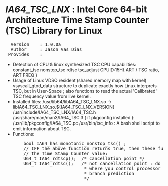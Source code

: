 <b><i>IA64_TSC_LNX</i> : Intel Core 64-bit Architecture Time Stamp Counter (TSC) Library for Linux</b>
========================================================================================
<pre>
  Version    : 1.0.0a  
  Author     : Jason Vas Dias<jason.vas.dias@gmail.com>  
 Provides    :
</pre> 
 <ul>
 <li> Detection of CPU & linux synthesized TSC CPU capabilities:  
      constant_tsc nonstop_tsc rdtsc tsc_adjust CPUID:15H{ ART / TSC ratio, ART FREQ }  
 <li> Usage of Linux VDSO resident (shared memory map with kernel)  
      vsyscall_gtod_data structure to duplicate exactly how Linux  
      interprets TSC, but in User-Space ; also functions to read  
      the actual 'Calibrated' TSC frequency value from live kernel.  
 <li> Installed files:  
    /usr/lib64/libIA64_TSC_LNX.so -> libIA64_TSC_LNX.so.${IA64_TSC_LNX_VERSION}  
    /usr/include/IA64_TSC_LNX/IA64_TSC.h  
    /usr/share/man/man3/IA64_TSC.3  
    ( if pkgconfig installed ):  
    /usr/lib/pkgconfig/IA64_TSC.pc  
    /usr/bin/tsc_info : A bash shell script to emit information about TSC.  
 <li> Functions:
 <pre>
    bool IA64_has_monotonic_nonstop_tsc() ;  
    // IFF the above function returns true, then these functions return  
    // the Time Stamp Counter value:  
    U64_t IA64_rdtscp();  /* cancellation point */  
    U64_t IA64_rdtsc();   /* not cancellation point : do not use outside assembler  
                           * where you control processor pipelining & speculative  
                           * branch prediction  
                           */
 <pre>                     
 </ul>

